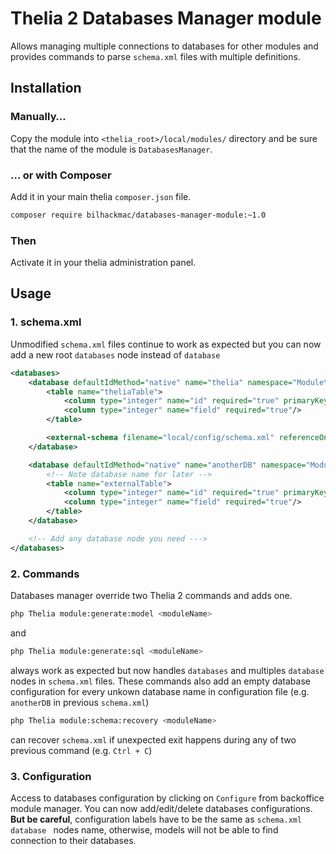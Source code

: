 # Thelia 2 Databases Manager module

Allows managing multiple connections to databases for other modules and provides commands to parse `schema.xml` files with multiple definitions.

## Installation

### Manually…

Copy the module into `<thelia_root>/local/modules/` directory and be sure that the name of the module is `DatabasesManager`.

### … or with Composer

Add it in your main thelia `composer.json` file.

```sh
composer require bilhackmac/databases-manager-module:~1.0
```

### Then

Activate it in your thelia administration panel.

## Usage

### 1. schema.xml

Unmodified ```schema.xml``` files continue to work as expected but you can now add a new root ```databases``` node instead of ```database```

```xml
<databases>
    <database defaultIdMethod="native" name="thelia" namespace="Module\Namespace\Model">
        <table name="theliaTable">
            <column type="integer" name="id" required="true" primaryKey="true" autoIncrement="true"/>
            <column type="integer" name="field" required="true"/>
        </table>

        <external-schema filename="local/config/schema.xml" referenceOnly="true" />
    </database>

    <database defaultIdMethod="native" name="anotherDB" namespace="Module\Namespace\Model">
        <!-- Note database name for later -->
        <table name="externalTable">
            <column type="integer" name="id" required="true" primaryKey="true" autoIncrement="true"/>
            <column type="integer" name="field" required="true"/>
        </table>
    </database>

    <!-- Add any database node you need --->
</databases>
```

### 2. Commands

Databases manager override two Thelia 2 commands and adds one.

```sh
php Thelia module:generate:model <moduleName>
```
and

```sh
php Thelia module:generate:sql <moduleName>
```

always work as expected but now handles `databases` and multiples `database` nodes in `schema.xml` files. These commands also add an empty database configuration for every unkown database name in configuration file (e.g. `anotherDB` in previous `schema.xml`)

```sh
php Thelia module:schema:recovery <moduleName>
```
can recover ```schema.xml``` if unexpected exit happens during any of two previous command (e.g. ```Ctrl + C```)

### 3. Configuration

Access to databases configuration by clicking on `Configure` from backoffice module manager. You can now add/edit/delete databases configurations. <br />
**But be careful**, configuration labels have to be the same as `schema.xml` `database ` nodes name, otherwise, models will not be able to find connection to their databases.
